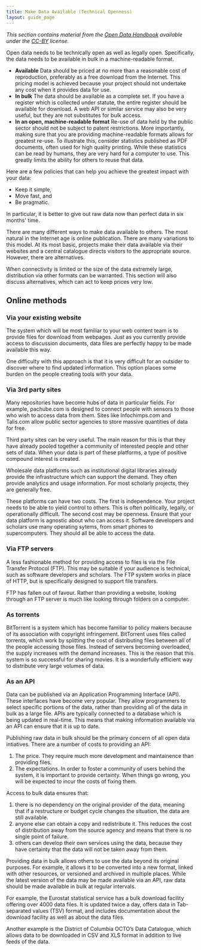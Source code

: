 ```yaml
---
title: Make Data Available (Technical Openness)
layout: guide_page
---
```

_This section contains material from the [Open Data Handbook](http://opendatahandbook.org/) available under the [CC-BY](http://creativecommons.org/licenses/by/3.0/) license._

Open data needs to be technically open as well as legally open. Specifically, the data needs to be available in bulk in a machine-readable format.

- **Available** Data should be priced at no more than a reasonable cost of reproduction, preferably as a free download from the Internet. This pricing model is achieved because your project should not undertake any cost when it provides data for use.
- **In bulk** The data should be available as a complete set. If you have a register which is collected under statute, the entire register should be available for download. A web API or similar service may also be very useful, but they are not substitutes for bulk access.
- **In an open, machine-readable format** Re-use of data held by the public sector should not be subject to patent restrictions. More importantly, making sure that you are providing machine-readable formats allows for greatest re-use. To illustrate this, consider statistics published as PDF documents, often used for high quality printing. While these statistics can be read by humans, they are very hard for a computer to use. This greatly limits the ability for others to reuse that data.

Here are a few policies that can help you achieve the greatest impact with your data:

- Keep it simple,
- Move fast, and
- Be pragmatic.

In particular, it is better to give out raw data now than perfect data in six months' time.

There are many different ways to make data available to others. The most natural in the Internet age is online publication. There are many variations to this model. At its most basic, projects make their data available via their websites and a central catalogue directs visitors to the appropriate source. However, there are alternatives.

When connectivity is limited or the size of the data extremely large, distribution via other formats can be warranted. This section will also discuss alternatives, which can act to keep prices very low.

## Online methods

### Via your existing website

The system which will be most familiar to your web content team is to provide files for download from webpages. Just as you currently provide access to discussion documents, data files are perfectly happy to be made available this way.

One difficulty with this approach is that it is very difficult for an outsider to discover where to find updated information. This option places some burden on the people creating tools with your data.

### Via 3rd party sites

Many repositories have become hubs of data in particular fields. For example, pachube.com is designed to connect people with sensors to those who wish to access data from them. Sites like Infochimps.com and Talis.com allow public sector agencies to store massive quantities of data for free.

Third party sites can be very useful. The main reason for this is that they have already pooled together a community of interested people and other sets of data. When your data is part of these platforms, a type of positive compound interest is created.

Wholesale data platforms such as institutional digital libraries already provide the infrastructure which can support the demand. They often provide analytics and usage information. For most scholarly projects, they are generally free.

These platforms can have two costs. The first is independence. Your project needs to be able to yield control to others. This is often politically, legally, or operationally difficult. The second cost may be openness. Ensure that your data platform is agnostic about who can access it. Software developers and scholars use many operating sytems, from smart phones to supercomputers. They should all be able to access the data.

### Via FTP servers

A less fashionable method for providing access to files is via the File Transfer Protocol (FTP). This may be suitable if your audience is technical, such as software developers and scholars. The FTP system works in place of HTTP, but is specifically designed to support file transfers.

FTP has fallen out of favour. Rather than providing a website, looking through an FTP server is much like looking through folders on a computer.

### As torrents

BitTorrent is a system which has become familiar to policy makers because of its association with copyright infringement. BitTorrent uses files called torrents, which work by splitting the cost of distributing files between all of the people accessing those files. Instead of servers becoming overloaded, the supply increases with the demand increases. This is the reason that this system is so successful for sharing movies. It is a wonderfully efficient way to distribute very large volumes of data.

### As an API

Data can be published via an Application Programming Interface (API). These interfaces have become very popular. They allow programmers to select specific portions of the data, rather than providing all of the data in bulk as a large file. APIs are typically connected to a database which is being updated in real-time. This means that making information available via an API can ensure that it is up to date.

Publishing raw data in bulk should be the primary concern of all open data intiatives. There are a number of costs to providing an API:

1. The price. They require much more development and maintainence than providing files.
2. The expectations. In order to foster a community of users behind the system, it is important to provide certainty. When things go wrong, you will be expected to incur the costs of fixing them.

Access to bulk data ensures that:

1. there is no dependency on the original provider of the data, meaning that if a restructure or budget cycle changes the situation, the data are still available.
2. anyone else can obtain a copy and redistribute it. This reduces the cost of distribution away from the source agency and means that there is no single point of failure.
3. others can develop their own services using the data, because they have certainty that the data will not be taken away from them.

Providing data in bulk allows others to use the data beyond its original purposes. For example, it allows it to be converted into a new format, linked with other resources, or versioned and archived in multiple places. While the latest version of the data may be made available via an API, raw data should be made available in bulk at regular intervals.

For example, the Eurostat statistical service has a bulk download facility offering over 4000 data files. It is updated twice a day, offers data in Tab-separated values (TSV) format, and includes documentation about the download facility as well as about the data files.

Another example is the District of Columbia OCTO’s Data Catalogue, which allows data to be downloaded in CSV and XLS format in addition to live feeds of the data.